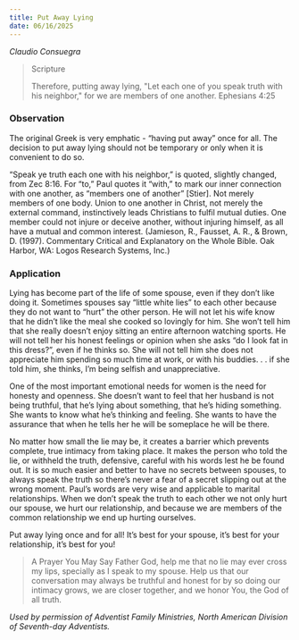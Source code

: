 ```yaml
---
title: Put Away Lying
date: 06/16/2025
---
```


_Claudio Consuegra_

> <p>Scripture</p>
> Therefore, putting away lying, "Let each one of you speak truth with his neighbor," for we are members of one another. Ephesians 4:25

### Observation

The original Greek is very emphatic - “having put away” once for all. The decision to put away lying should not be temporary or only when it is convenient to do so.

“Speak ye truth each one with his neighbor,” is quoted, slightly changed, from Zec 8:16. For “to,” Paul quotes it “with,” to mark our inner connection with one another, as “members one of another” [Stier]. Not merely members of one body. Union to one another in Christ, not merely the external command, instinctively leads Christians to fulfil mutual duties. One member could not injure or deceive another, without injuring himself, as all have a mutual and common interest. (Jamieson, R., Fausset, A. R., & Brown, D. (1997). Commentary Critical and Explanatory on the Whole Bible. Oak Harbor, WA: Logos Research Systems, Inc.)

### Application

Lying has become part of the life of some spouse, even if they don’t like doing it. Sometimes spouses say “little white lies” to each other because they do not want to “hurt” the other person. He will not let his wife know that he didn’t like the meal she cooked so lovingly for him. She won’t tell him that she really doesn’t enjoy sitting an entire afternoon watching sports. He will not tell her his honest feelings or opinion when she asks “do I look fat in this dress?”, even if he thinks so. She will not tell him she does not appreciate him spending so much time at work, or with his buddies. . . if she told him, she thinks, I’m being selfish and unappreciative.

One of the most important emotional needs for women is the need for honesty and openness. She doesn’t want to feel that her husband is not being truthful, that he’s lying about something, that he’s hiding something. She wants to know what he’s thinking and feeling. She wants to have the assurance that when he tells her he will be someplace he will be there.

No matter how small the lie may be, it creates a barrier which prevents complete, true intimacy from taking place. It makes the person who told the lie, or withheld the truth, defensive, careful with his words lest he be found out. It is so much easier and better to have no secrets between spouses, to always speak the truth so there’s never a fear of a secret slipping out at the wrong moment. Paul’s words are very wise and applicable to marital relationships. When we don’t speak the truth to each other we not only hurt our spouse, we hurt our relationship, and because we are members of the common relationship we end up hurting ourselves.

Put away lying once and for all! It’s best for your spouse, it’s best for your relationship, it’s best for you!

> <callout>A Prayer You May Say</callout>
> Father God, help me that no lie may ever cross my lips, specially as I speak to my spouse. Help us that our conversation may always be truthful and honest for by so doing our intimacy grows, we are closer together, and we honor You, the God of all truth.

_Used by permission of Adventist Family Ministries, North American Division of Seventh-day Adventists._